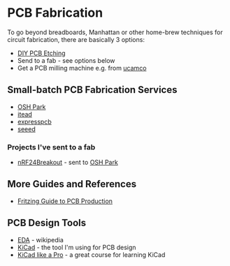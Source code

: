 # PCB Fabrication

To go beyond breadboards, Manhattan or other home-brew techniques for circuit fabrication, there are basically 3 options:

* [DIY PCB Etching](http://fritzing.org/learning/tutorials/pcb-production-tutorials/diy-pcb-etching/)
* Send to a fab - see options below
* Get a PCB milling machine e.g. from [ucamco](https://www.ucamco.com/en/)

## Small-batch PCB Fabrication Services

* [OSH Park](https://oshpark.com/)
* [itead](https://www.itead.cc/)
* [expresspcb](http://www.expresspcb.com/)
* [seeed](http://www.seeedstudio.com/service/)

### Projects I've sent to a fab

* [nRF24Breakout](../Electronics101/nRF24Breakout) - sent to [OSH Park](https://oshpark.com/)

## More Guides and References
* [Fritzing Guide to PCB Production](http://fritzing.org/learning/tutorials/pcb-production-tutorials/)

## PCB Design Tools

* [EDA](https://en.wikipedia.org/wiki/Electronic_design_automation) - wikipedia
* [KiCad](http://kicad-pcb.org/) - the tool I'm using for PCB design
* [KiCad like a Pro](http://txplore.tv/courses/kicad-pro) - a great course for learning KiCad
